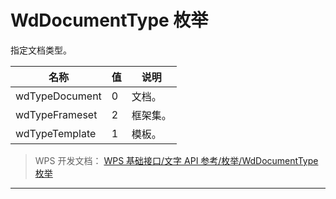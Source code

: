 # WdDocumentType 枚举

指定文档类型。

| 名称           | 值  | 说明     |
|----------------|-----|----------|
| wdTypeDocument | 0   | 文档。   |
| wdTypeFrameset | 2   | 框架集。 |
| wdTypeTemplate | 1   | 模板。   |

> WPS 开发文档： [WPS 基础接口/文字 API 参考/枚举/WdDocumentType 枚举](https://qn.cache.wpscdn.cn/encs/doc/office_v19/topics/WPS%20%E5%9F%BA%E7%A1%80%E6%8E%A5%E5%8F%A3/%E6%96%87%E5%AD%97%20API%20%E5%8F%82%E8%80%83/%E6%9E%9A%E4%B8%BE/WdDocumentType%20%E6%9E%9A%E4%B8%BE.html)

------------------------------------------------------------------------
